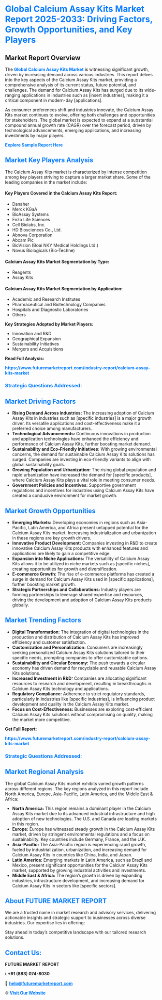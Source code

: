 <h1 style="color: #007BFF;">Global Calcium Assay Kits Market Report 2025-2033: Driving Factors, Growth Opportunities, and Key Players</h1>

<section id="overview">
<h2>Market Report Overview</h2>
<p>The <a href="https://www.futuremarketreport.com/industry-report/calcium-assay-kits-market" style="color: #007BFF; text-decoration: none;"><strong>Global Calcium Assay Kits Market</strong></a> is witnessing significant growth, driven by increasing demand across various industries. This report delves into the key aspects of the Calcium Assay Kits market, providing a comprehensive analysis of its current status, future potential, and challenges. The demand for Calcium Assay Kits has surged due to its wide-ranging applications in industries such as [insert industries], making it a critical component in modern-day [applications].</p>
<p>As consumer preferences shift and industries innovate, the Calcium Assay Kits market continues to evolve, offering both challenges and opportunities for stakeholders. The global market is expected to expand at a substantial compound annual growth rate (CAGR) over the forecast period, driven by technological advancements, emerging applications, and increasing investments by major players.</p>
</section>

<section id="overview">
<p><a href="https://www.futuremarketreport.com/request-sample/reportId=77484" style="color: #007BFF; text-decoration: none;"><strong>Explore Sample Report Here</strong></a></p>
</section>

<section id="key-players">
<h2 style="color: #007BFF;">Market Key Players Analysis</h2>
<p>The Calcium Assay Kits market is characterized by intense competition among key players striving to capture a larger market share. Some of the leading companies in the market include:</p>
<h4>Key Players Covered in the Calcium Assay Kits Report:</h4>
<ul><li>Danaher</li><li>Merck KGaA</li><li>BioAssay Systems</li><li>Enzo Life Sciences</li><li>Cell Biolabs, Inc.</li><li>HD Biosciences Co., Ltd.</li><li>Abnova Corporation</li><li>Abcam Plc</li><li>BioVision (Boai NKY Medical Holdings Ltd.)</li><li>Novus Biologicals (Bio-Techne)</li></ul>
<h4>Calcium Assay Kits Market Segmentation by Type:</h4>
<ul><li>Reagents</li><li>Assay Kits</li></ul>

<h4>Calcium Assay Kits Market Segmentation by Application:</h4>
<ul><li>Academic and Research Institutes</li><li>Pharmaceutical and Biotechnology Companies</li><li>Hospitals and Diagnostic Laboratories</li><li>Others</li></ul>
<p><strong>Key Strategies Adopted by Market Players:</strong></p>
<ul>
<li>Innovation and R&D</li>
<li>Geographical Expansion</li>
<li>Sustainability Initiatives</li>
<li>Mergers and Acquisitions</li>
</ul>
</section>

<section>
<p><strong>Read Full Analysis: </strong></p><a href="https://www.futuremarketreport.com/industry-report/calcium-assay-kits-market" style="color: #007BFF; text-decoration: none;"><strong>https://www.futuremarketreport.com/industry-report/calcium-assay-kits-market</strong></a>
<h3 style="color: #007BFF;">Strategic Questions Addressed:</h3>
</section>

<section id="driving-factors">
<h2 style="color: #007BFF;">Market Driving Factors</h2>
<ul>
<li><strong>Rising Demand Across Industries:</strong> The increasing adoption of Calcium Assay Kits in industries such as [specific industries] is a major growth driver. Its versatile applications and cost-effectiveness make it a preferred choice among manufacturers.</li>
<li><strong>Technological Advancements:</strong> Continuous innovations in production and application technologies have enhanced the efficiency and performance of Calcium Assay Kits, further boosting market demand.</li>
<li><strong>Sustainability and Eco-Friendly Initiatives:</strong> With growing environmental concerns, the demand for sustainable Calcium Assay Kits solutions has surged. Companies are investing in eco-friendly variants to align with global sustainability goals.</li>
<li><strong>Growing Population and Urbanization:</strong> The rising global population and rapid urbanization have increased the demand for [specific products], where Calcium Assay Kits plays a vital role in meeting consumer needs.</li>
<li><strong>Government Policies and Incentives:</strong> Supportive government regulations and incentives for industries using Calcium Assay Kits have created a conducive environment for market growth.</li>
</ul>
</section>

<section id="growth-opportunities">
<h2 style="color: #007BFF;">Market Growth Opportunities</h2>
<ul>
<li><strong>Emerging Markets:</strong> Developing economies in regions such as Asia-Pacific, Latin America, and Africa present untapped potential for the Calcium Assay Kits market. Increasing industrialization and urbanization in these regions are key growth drivers.</li>
<li><strong>Innovative Product Development:</strong> Companies investing in R&D to create innovative Calcium Assay Kits products with enhanced features and applications are likely to gain a competitive edge.</li>
<li><strong>Expansion into Niche Applications:</strong> The versatility of Calcium Assay Kits allows it to be utilized in niche markets such as [specific niches], creating opportunities for growth and diversification.</li>
<li><strong>E-commerce Growth:</strong> The rise of e-commerce platforms has created a surge in demand for Calcium Assay Kits used in [specific applications], further boosting market growth.</li>
<li><strong>Strategic Partnerships and Collaborations:</strong> Industry players are forming partnerships to leverage shared expertise and resources, driving the development and adoption of Calcium Assay Kits products globally.</li>
</ul>
</section>

<section id="trending-factors">
<h2 style="color: #007BFF;">Market Trending Factors</h2>
<ul>
<li><strong>Digital Transformation:</strong> The integration of digital technologies in the production and distribution of Calcium Assay Kits has improved efficiency and customer satisfaction.</li>
<li><strong>Customization and Personalization:</strong> Consumers are increasingly seeking personalized Calcium Assay Kits solutions tailored to their specific needs, prompting companies to offer customizable options.</li>
<li><strong>Sustainability and Circular Economy:</strong> The push towards a circular economy has driven demand for recyclable and reusable Calcium Assay Kits solutions.</li>
<li><strong>Increased Investment in R&D:</strong> Companies are allocating significant resources to research and development, resulting in breakthroughs in Calcium Assay Kits technology and applications.</li>
<li><strong>Regulatory Compliance:</strong> Adherence to strict regulatory standards, particularly in industries like [specific industries], is influencing product development and quality in the Calcium Assay Kits market.</li>
<li><strong>Focus on Cost-Effectiveness:</strong> Businesses are exploring cost-efficient Calcium Assay Kits solutions without compromising on quality, making the market more competitive.</li>
</ul>
</section>

<section>
<p><strong>Get Full Report: </strong></p><a href="https://www.futuremarketreport.com/industry-report/calcium-assay-kits-market" style="color: #007BFF; text-decoration: none;"><strong>https://www.futuremarketreport.com/industry-report/calcium-assay-kits-market</strong></a>
<h3 style="color: #007BFF;">Strategic Questions Addressed:</h3>
</section>


<section id="regional-analysis">
<h2 style="color: #007BFF;">Market Regional Analysis</h2>
<p>The global Calcium Assay Kits market exhibits varied growth patterns across different regions. The key regions analyzed in this report include North America, Europe, Asia-Pacific, Latin America, and the Middle East & Africa:</p>
<ul>
<li><strong>North America:</strong> This region remains a dominant player in the Calcium Assay Kits market due to its advanced industrial infrastructure and high adoption of new technologies. The U.S. and Canada are leading markets in this region.</li>
<li><strong>Europe:</strong> Europe has witnessed steady growth in the Calcium Assay Kits market, driven by stringent environmental regulations and a focus on sustainability. Key countries include Germany, France, and the U.K.</li>
<li><strong>Asia-Pacific:</strong> The Asia-Pacific region is experiencing rapid growth, fueled by industrialization, urbanization, and increasing demand for Calcium Assay Kits in countries like China, India, and Japan.</li>
<li><strong>Latin America:</strong> Emerging markets in Latin America, such as Brazil and Mexico, present significant opportunities for the Calcium Assay Kits market, supported by growing industrial activities and investments.</li>
<li><strong>Middle East & Africa:</strong> The region’s growth is driven by expanding industries, infrastructure development, and increasing demand for Calcium Assay Kits in sectors like [specific sectors].</li>
</ul>
</section>

<footer>
<h2 style="color: #007BFF;">About FUTURE MARKET REPORT</h2>
<p>We are a trusted name in market research and advisory services, delivering actionable insights and strategic support to businesses across diverse industries. Our expertise lies in offering:</p>

<p>Stay ahead in today’s competitive landscape with our tailored research solutions.</p>

<h2 style="color: #007BFF;">Contact Us:</h2>
<p><strong>FUTURE MARKET REPORT</strong></p>
<p>📞 <strong>+91 (883) 074-8030</strong></p>
<p>📧 <strong><a href="mailto:help@futuremarketreport.com" style="color: #007BFF;">help@futuremarketreport.com</a></strong></p>
<p>🌐 <strong><a href="https://www.futuremarketreport.com/" style="color: #007BFF;">Visit Our Website</a></strong></p>
</footer>
